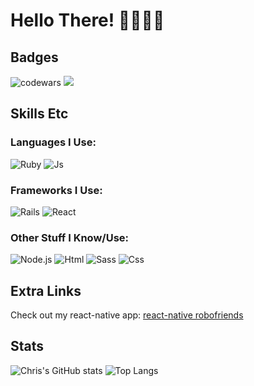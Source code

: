 # Hello There! 🖤👋🏻😁

## Badges

![codewars](https://www.codewars.com/users/stiaannel/badges/small)
![](https://komarev.com/ghpvc/?username=stiaannel&color=1e1e1e)

## Skills Etc

### Languages I Use:

![Ruby](https://img.shields.io/badge/Ruby-CC342D?logo=ruby&style=for-the-badge&logoColor=ffffff)
![Js](https://img.shields.io/badge/JS-F7DF1E?logo=javascript&style=for-the-badge&logoColor=1e1e1e)

### Frameworks I Use:

![Rails](https://img.shields.io/badge/Ruby%20On%20Rails-cc0000?logo=ruby-on-rails&style=for-the-badge&logoColor=ffffff)
![React](https://img.shields.io/badge/React%20Native-61DAFB?logo=react&style=for-the-badge&logoColor=1e1e1e)

### Other Stuff I Know/Use:

![Node.js](https://img.shields.io/badge/Node.js-339933?logo=node.js&style=for-the-badge&logoColor=ffffff)
![Html](https://img.shields.io/badge/Html-E34F26?logo=html5&style=for-the-badge&logoColor=ffffff)
![Sass](https://img.shields.io/badge/Sass-CC6699?logo=sass&style=for-the-badge&logoColor=ffffff)
![Css](https://img.shields.io/badge/Css-1572B6?logo=css3&style=for-the-badge&logoColor=ffffff)

## Extra Links
Check out my react-native app: [react-native robofriends](https://expo.io/@stiaann/react-native-robofriends)

## Stats

![Chris's GitHub stats](https://github-readme-stats.vercel.app/api?username=stiaannel&count_private=true&show_icons=true&bg_color=45,1e1e1e,000000&hide_border=true&text_color=ffffff&border_radius=25&include_all_commits=true&custom_title=My%20Stats)
![Top Langs](https://github-readme-stats.vercel.app/api/top-langs/?username=stiaannel&layout=compact&langs_count=10&bg_color=45,1e1e1e,000000&hide_border=true&text_color=ffffff&border_radius=25)
